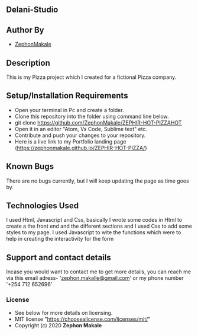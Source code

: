 ## Delani-Studio

## Author By

- [ZephonMakale](https://zephonmakale.github.io/ZEPHIR-HOT-PIZZA/)

## Description

This is my Pizza project which I created for a fictional Pizza company.

## Setup/Installation Requirements

- Open your terminal in Pc and create a folder.
- Clone this repository into the folder using command line below.
- git clone https://github.com/ZephonMakale/ZEPHIR-HOT-PIZZAHOT
- Open it in an editor "Atom, Vs Code, Sublime text" etc.
- Contribute and push your changes to your repository.
- Here is a live link to my Portfolio landing page (https://zephonmakale.github.io/ZEPHIR-HOT-PIZZA/)

## Known Bugs

There are no bugs currently, but I will keep updating the page as time goes by.

## Technologies Used

I used Html, Javascript and Css, basically I wrote some codes in Html to create a the front end and the different sections and I used Css to add some styles to my page. I used Javascript to wite the functions which were to help in creating the interactivity for the form

## Support and contact details

Incase you would want to contact me to get more details, you can reach me via this email adress- 'zephon.makalle@gmail.com' or my phone number '+254 712 652696'

### License

- See below for more details on licensing.
- MIT license "https://choosealicense.com/licenses/mit/"
- Copyright (c) 2020 **Zephon Makale**
